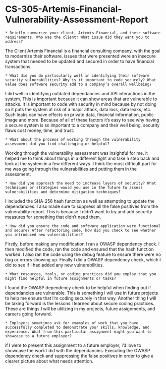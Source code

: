 # CS-305-Artemis-Financial-Vulnerability-Assessment-Report

 	* Briefly summarize your client, Artemis Financial, and their software requirements. Who was the client? What issue did they want you to address?

The Client Artemis Financial is a financial consulting company, with the goal to modernize their software. issues that were presented were an insecure system that needed to be updated and secured in order to have financial transactions.

 	* What did you do particularly well in identifying their software security vulnerabilities? Why is it important to code securely? What value does software security add to a company’s overall wellbeing?

I did well in identifying outdated dependancies and API interactions in the system. This is important because it can show areas that are vulnerable to attacks. 
It is important to code with security in mind  because by not doing so it puts the system at risk of a major attack, data loss, data leaks, etc. 
Such leaks can have effects on  private data, financial information, public image and more. Because of all of these factors it’s easy to see why having a secure system is so important to a company and their well being,  security flaws cost money, time, and trust. 

 	* What about the process of working through the vulnerability assessment did you find challenging or helpful?

Working through the vulnerability assessment was insightful for me. it helped me to think about things in a different light and take a step back and look at the system in a few different ways. I think the most difficult part for me was going through the vulnerabilities and putting them in the assessment. 

 	* How did you approach the need to increase layers of security? What techniques or strategies would you use in the future to assess vulnerabilities and determine mitigation techniques?

I included the SHA-256 hash function as well as attempting to update the dependancies. I also made sure to suppress all the false positives from the vulnerability report. This is because I didn’t want to try and add security measures for something that didn’t need them. 


 	* How did you ensure the code and software application were functional and secure? After refactoring code, how did you check to see whether you introduced new vulnerabilities?

Firstly, before making any modification I ran a OWASP dependency check. I then modified the code, ran the code and ensured that the hash function worked. I also ran the code using the debug feature to ensure there were no bug or errors showing up. Finally I did a OWASP dependency check, which I did to see if I had added any new vulnerabilities. 

 	* What resources, tools, or coding practices did you employ that you might find helpful in future assignments or tasks?

I found the OWASP dependency check to be helpful when finding out if dependancies are vulnerable. This is something I will use in future projects to help me ensure that I’m coding securely in that way.
Another thing I will be taking forward is the lessons I learned about secure coding practices. These are things I will be utilizing in my projects, future assignments, and careers going forward. 


	* Employers sometimes ask for examples of work that you have successfully completed to demonstrate your skills, knowledge, and experience. What from this particular assignment might you want to showcase to a future employer?

if I were to present this assignment to a future employer, I’d love to showcase the work I did with the dependancies. Executing the OWASP dependency check and suppressing the false positives in order to give a clearer picture about what needs attention. 
